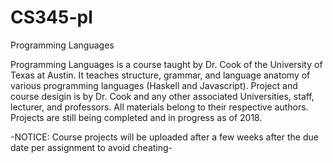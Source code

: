 # CS345-pl
Programming Languages

Programming Languages is a course taught by Dr. Cook of the University of Texas at Austin. It teaches structure, grammar, and language anatomy of various programming languages (Haskell and Javascript). Project and course desigin is by Dr. Cook and any other associated Universities, staff, lecturer, and professors. All materials belong to their respective authors. Projects are still being completed and in progress as of 2018.

-NOTICE: Course projects will be uploaded after a few weeks after the due date per assignment to avoid cheating-
